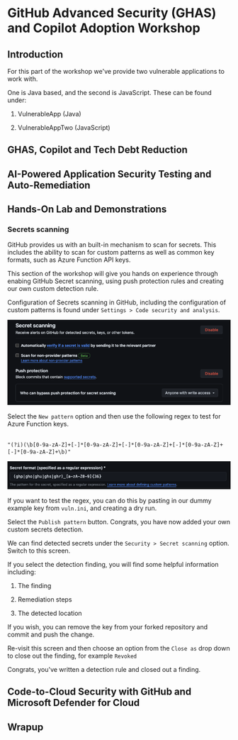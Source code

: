 
# GitHub Advanced Security (GHAS) and Copilot Adoption Workshop

## Introduction 

For this part of the workshop we've provide two vulnerable applications to work with.

One is Java based, and the second is JavaScript. These can be found under:

1. VulnerableApp (Java)

2. VulnerableAppTwo (JavaScript)


## GHAS, Copilot and Tech Debt Reduction 

## AI-Powered Application Security Testing and Auto-Remediation  

## Hands-On Lab and Demonstrations


### Secrets scanning 

GitHub provides us with an built-in mechanism to scan for secrets. This includes the ability to scan for custom patterns as well as common key formats, such as Azure Function API keys.

This section of the workshop will give you hands on experience through enabing GitHub Secret scanning, using push protection rules and creating our own custom detection rule.

Configuration of Secrets scanning in GitHub, including the configuration of custom patterns is found under `Settings > Code security and analysis`.

![Workshop - Secrets scanning](./img/secretsconfig.png "Secrets configuration")

Select the `New pattern` option and then use the following regex to test for Azure Function keys.

```console

"(?i)(\b[0-9a-zA-Z]+[-]*[0-9a-zA-Z]+[-]*[0-9a-zA-Z]+[-]*[0-9a-zA-Z]+[-]*[0-9a-zA-Z]+\b)"

```

![Workshop - Secrets Regex](./img/secretsregex.png "Secrets Regex")

If you want to test the regex, you can do this by pasting in our dummy example key from `vuln.ini`, and creating a dry run. 

Select the `Publish pattern` button. Congrats, you have now added your own custom secrets detection.

We can find detected secrets under the `Security > Secret scanning` option. Switch to this screen.

If you select the detection finding, you will find some helpful information including:

1. The finding

2. Remediation steps

3. The detected location
 
If you wish, you can remove the key from your forked repository and commit and push the change.

Re-visit this screen and then choose an option from the `Close as` drop down to close out the finding, for example `Revoked`

Congrats, you've written a detection rule and closed out a finding. 



## Code-to-Cloud Security with GitHub and Microsoft Defender for Cloud 

## Wrapup
